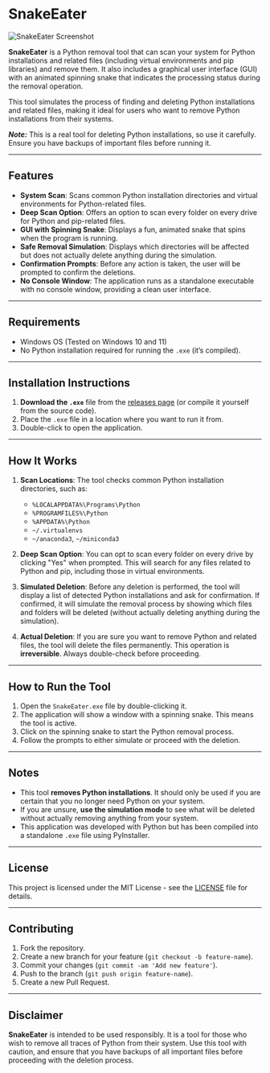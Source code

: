 # SnakeEater

![SnakeEater Screenshot](https://i.imgur.com/12VrYOf.png)

**SnakeEater** is a Python removal tool that can scan your system for Python installations and related files (including virtual environments and pip libraries) and remove them. It also includes a graphical user interface (GUI) with an animated spinning snake that indicates the processing status during the removal operation.

This tool simulates the process of finding and deleting Python installations and related files, making it ideal for users who want to remove Python installations from their systems.

***Note:*** This is a real tool for deleting Python installations, so use it carefully. Ensure you have backups of important files before running it.

---

## Features

- **System Scan**: Scans common Python installation directories and virtual environments for Python-related files.
- **Deep Scan Option**: Offers an option to scan every folder on every drive for Python and pip-related files.
- **GUI with Spinning Snake**: Displays a fun, animated snake that spins when the program is running.
- **Safe Removal Simulation**: Displays which directories will be affected but does not actually delete anything during the simulation.
- **Confirmation Prompts**: Before any action is taken, the user will be prompted to confirm the deletions.
- **No Console Window**: The application runs as a standalone executable with no console window, providing a clean user interface.

---

## Requirements

- Windows OS (Tested on Windows 10 and 11)
- No Python installation required for running the `.exe` (it’s compiled).
  
---

## Installation Instructions

1. **Download the `.exe`** file from the [releases page](#) (or compile it yourself from the source code).
2. Place the `.exe` file in a location where you want to run it from.
3. Double-click to open the application.
   
---

## How It Works

1. **Scan Locations**: The tool checks common Python installation directories, such as:
   - `%LOCALAPPDATA%\Programs\Python`
   - `%PROGRAMFILES%\Python`
   - `%APPDATA%\Python`
   - `~/.virtualenvs`
   - `~/anaconda3`, `~/miniconda3`

2. **Deep Scan Option**: You can opt to scan every folder on every drive by clicking "Yes" when prompted. This will search for any files related to Python and pip, including those in virtual environments.

3. **Simulated Deletion**: Before any deletion is performed, the tool will display a list of detected Python installations and ask for confirmation. If confirmed, it will simulate the removal process by showing which files and folders will be deleted (without actually deleting anything during the simulation).

4. **Actual Deletion**: If you are sure you want to remove Python and related files, the tool will delete the files permanently. This operation is **irreversible**. Always double-check before proceeding.

---

## How to Run the Tool

1. Open the `SnakeEater.exe` file by double-clicking it.
2. The application will show a window with a spinning snake. This means the tool is active.
3. Click on the spinning snake to start the Python removal process.
4. Follow the prompts to either simulate or proceed with the deletion.

---

## Notes

- This tool **removes Python installations**. It should only be used if you are certain that you no longer need Python on your system.
- If you are unsure, **use the simulation mode** to see what will be deleted without actually removing anything from your system.
- This application was developed with Python but has been compiled into a standalone `.exe` file using PyInstaller.

---

## License

This project is licensed under the MIT License - see the [LICENSE](LICENSE) file for details.

---

## Contributing

1. Fork the repository.
2. Create a new branch for your feature (`git checkout -b feature-name`).
3. Commit your changes (`git commit -am 'Add new feature'`).
4. Push to the branch (`git push origin feature-name`).
5. Create a new Pull Request.

---

## Disclaimer

**SnakeEater** is intended to be used responsibly. It is a tool for those who wish to remove all traces of Python from their system. Use this tool with caution, and ensure that you have backups of all important files before proceeding with the deletion process.
